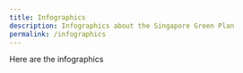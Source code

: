 ```yaml
---
title: Infographics
description: Infographics about the Singapore Green Plan  
permalink: /infographics
---
```


Here are the infographics

